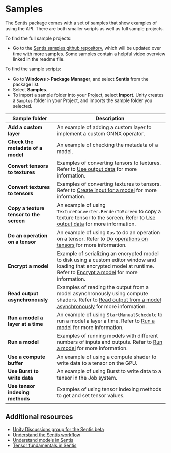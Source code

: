 # Samples

The Sentis package comes with a set of samples that show examples of using the API. There are both smaller scripts as well as full sample projects.

To find the full sample projects:

- Go to the [Sentis samples github repository](https://github.com/Unity-Technologies/sentis-samples), which will be updated over time with more samples. Some samples contain a helpful video overview linked in the readme file.

To find the sample scripts:

- Go to **Windows > Package Manager**, and select **Sentis** from the package list.
- Select **Samples**.
- To import a sample folder into your Project, select **Import**. Unity creates a `Samples` folder in your Project, and imports the sample folder you selected.

| Sample folder                           | Description                                                                                                                                                                                      |
|-----------------------------------------|--------------------------------------------------------------------------------------------------------------------------------------------------------------------------------------------------|
| **Add a custom layer**                  | An example of adding a custom layer to implement a custom ONNX operator.                                                                                                                         |
| **Check the metadata of a model**       | An example of checking the metadata of a model.                                                                                                                                                  |
| **Convert tensors to textures**         | Examples of converting tensors to textures. Refer to [Use output data](use-model-output.md) for more information.                                                                                | 
| **Convert textures to tensors**         | Examples of converting textures to tensors. Refer to [Create input for a model](create-an-input-tensor.md) for more information.                                                                 |
| **Copy a texture tensor to the screen** | An example of using `TextureConverter.RenderToScreen` to copy a texture tensor to the screen. Refer to [Use output data](use-model-output.md) for more information.                              |
| **Do an operation on a tensor**         | An example of using `Ops` to do an operation on a tensor. Refer to [Do operations on tensors](do-operations-on-tensors.md) for more information.                                             |
| **Encrypt a model**                     | Example of serializing an encrypted model to disk using a custom editor window and loading that encrypted model at runtime. Refer to [Encrypt a model](encrypt-a-model.md) for more information. |
| **Read output asynchronously**          | Examples of reading the output from a model asynchronously using compute shaders. Refer to [Read output from a model asynchronously](read-output-async.md) for more information.                 |
| **Run a model a layer at a time**       | An example of using `StartManualSchedule` to run a model a layer a time. Refer to [Run a model](run-a-model.md) for more information.                                                            |
| **Run a model**                         | Examples of running models with different numbers of inputs and outputs. Refer to [Run a model](run-a-model.md) for more information.                                                            |
| **Use a compute buffer**                | An example of using a compute shader to write data to a tensor on the GPU.                                                                                                                       |
| **Use Burst to write data**             | An example of using Burst to write data to a tensor in the Job system.                                                                                                                           |
| **Use tensor indexing methods**         | Examples of using tensor indexing methods to get and set tensor values.                                                                                                                          |

## Additional resources

- [Unity Discussions group for the Sentis beta](https://discussions.unity.com/c/10)
- [Understand the Sentis workflow](understand-sentis-workflow.md)
- [Understand models in Sentis](models-concept.md)
- [Tensor fundamentals in Sentis](tensor-fundamentals.md)
